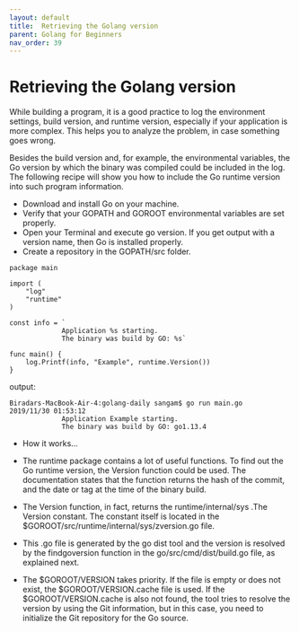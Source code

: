 ```yaml
---
layout: default
title:  Retrieving the Golang version
parent: Golang for Beginners
nav_order: 39
---
```

# Retrieving the Golang version

While building a program, it is a good practice to log the environment settings, build version, and runtime version,
especially if your application is more complex. This helps you to analyze the problem, in case something goes wrong.

Besides the build version and, for example, the environmental variables, the Go version by which the binary was compiled could be included in the log. The following recipe will show you how to include 
the Go runtime version into such program information.

   - Download and install Go on your machine.
   - Verify that your GOPATH and GOROOT environmental variables are set properly.
   - Open your Terminal and execute go version. If you get output with a version name, then Go is installed properly.
   - Create a repository in the GOPATH/src folder.

```
package main

import (
	"log"
	"runtime"
)

const info = `
			 Application %s starting.
			 The binary was build by GO: %s`

func main() {
	log.Printf(info, "Example", runtime.Version())
}
```
output:
```
Biradars-MacBook-Air-4:golang-daily sangam$ go run main.go 
2019/11/30 01:53:12 
			 Application Example starting.
			 The binary was build by GO: go1.13.4

```
- How it works...

- The runtime package contains a lot of useful functions. To find out the Go runtime version, the Version function could be used. The documentation states that the function returns the hash of the commit, and the date or tag at the time of the binary build.

- The Version function, in fact, returns the runtime/internal/sys .The Version constant. The constant itself is located in the $GOROOT/src/runtime/internal/sys/zversion.go file.

- This .go file is generated by the go dist tool and the version is resolved by the findgoversion function in the go/src/cmd/dist/build.go file, as explained next.

- The $GOROOT/VERSION takes priority. If the file is empty or does not exist, the $GOROOT/VERSION.cache file is used. If the $GOROOT/VERSION.cache is also not found, the tool tries to resolve the version by using the Git information, but in this case, you need to initialize the Git repository for the Go source.
